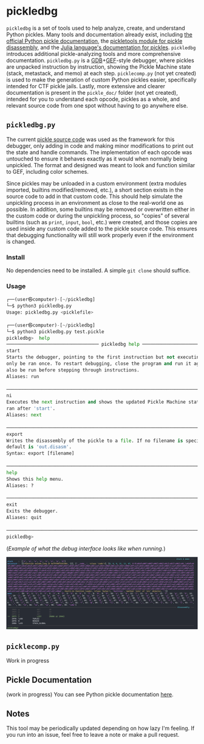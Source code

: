 # pickledbg
`pickledbg` is a set of tools used to help analyze, create, and understand Python pickles. Many tools and documentation already exist, including [the official Python pickle documentation](https://docs.python.org/3/library/pickle.html), the [pickletools module for pickle disassembly](https://docs.python.org/3/library/pickletools.html), and the [Julia language's documentation for pickles](https://docs.juliahub.com/Pickle/LAUNc/0.3.2/). `pickledbg` introduces additional pickle-analyzing tools and more comprehensive documentation. `pickledbg.py` is a [GDB](https://www.sourceware.org/gdb/)+[GEF](https://github.com/hugsy/gef)-style debugger, where pickles are unpacked instruction by instruction, showing the Pickle Machine state (stack, metastack, and memo) at each step. `picklecomp.py` (not yet created) is used to make the generation of custom Python pickles easier, specifically intended for CTF pickle jails. Lastly, more extensive and clearer documentation is present in the `pickle_doc/` folder (not yet created), intended for you to understand each opcode, pickles as a whole, and relevant source code from one spot without having to go anywhere else.

## `pickledbg.py`
The current [pickle source code](https://github.com/python/cpython/blob/3.11/Lib/pickle.py) was used as the framework for this debugger, only adding in code and making minor modifications to print out the state and handle commands. The implementation of each opcode was untouched to ensure it behaves exactly as it would when normally being unpickled. The format and designed was meant to look and function similar to GEF, including color schemes.

Since pickles may be unloaded in a custom environment (extra modules imported, builtins modified/removed, etc.), a short section exists in the source code to add in that custom code. This should help simulate the unpickling process in an environment as close to the real-world one as possible. In addition, some builtins may be removed or overwritten either in the custom code or during the unpickling process, so "copies" of several builtins (such as `print`, `input`, `bool`, etc.) were created, and those copies are used inside any custom code added to the pickle source code. This ensures that debugging functionality will still work properly even if the environment is changed.

### Install
No dependencies need to be installed. A simple `git clone` should suffice. 

### Usage
```python
┌──(user㉿computer)-[~/pickledbg]
└─$ python3 pickledbg.py
Usage: pickledbg.py <picklefile>

┌──(user㉿computer)-[~/pickledbg]
└─$ python3 pickledbg.py test.pickle
pickledbg>  help
────────────────────────────────── pickledbg help ──────────────────────────────────
start
Starts the debugger, pointing to the first instruction but not executing it. Must
only be ran once. To restart debugging, close the program and run it again. Must
also be run before stepping through instructions.
Aliases: run

────────────────────────────────────────────────────────────────────────────────────
ni
Executes the next instruction and shows the updated Pickle Machine state. Must be
ran after 'start'.
Aliases: next

────────────────────────────────────────────────────────────────────────────────────
export
Writes the disassembly of the pickle to a file. If no filename is specified, the
default is 'out.disasm'.
Syntax: export [filename]

────────────────────────────────────────────────────────────────────────────────────
help
Shows this help menu.
Aliases: ?

────────────────────────────────────────────────────────────────────────────────────
exit
Exits the debugger.
Aliases: quit

────────────────────────────────────────────────────────────────────────────────────
pickledbg>
```

(*Example of what the debug interface looks like when running.*)

![](documentation.png)

## `picklecomp.py`
Work in progress

## Pickle Documentation
(work in progress) You can see Python pickle documentation [here](pickle_doc/).

## Notes
This tool may be periodically updated depending on how lazy I'm feeling. If you run into an issue, feel free to leave a note or make a pull request.
